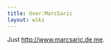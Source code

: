 ```yaml
---
title: User:MarcSaric
layout: wiki
---
```


Just [http://www.marcsaric.de
me](http://www.marcsaric.de_me "wikilink").
